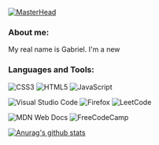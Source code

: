
<!--
**GGmipana/GGmipana** is a ✨ _special_ ✨ repository because its `README.md` (this file) appears on your GitHub profile.
-->

[![MasterHead](https://images.hdqwalls.com/download/women-pixel-art-4k-98-1366x768.jpg)](https://github.com/GGmipana)

<h3>About me:</h3>
<p>My real name is Gabriel. I'm a new  </p>

<h3 align="left">Languages and Tools:</h3>

![CSS3](https://img.shields.io/badge/css3-%231572B6.svg?style=for-the-badge&logo=css3&logoColor=white)
![HTML5](https://img.shields.io/badge/html5-%23E34F26.svg?style=for-the-badge&logo=html5&logoColor=white)
![JavaScript](https://img.shields.io/badge/javascript-%23323330.svg?style=for-the-badge&logo=javascript&logoColor=%23F7DF1E) 


![Visual Studio Code](https://img.shields.io/badge/Visual%20Studio%20Code-0078d7.svg?style=for-the-badge&logo=visual-studio-code&logoColor=white)
![Firefox](https://img.shields.io/badge/Firefox-FF7139?style=for-the-badge&logo=Firefox-Browser&logoColor=white) ![LeetCode](https://img.shields.io/badge/LeetCode-000000?style=for-the-badge&logo=LeetCode&logoColor=#d16c06)


![MDN Web Docs](https://img.shields.io/badge/MDN_Web_Docs-black?style=for-the-badge&logo=mdnwebdocs&logoColor=white)
![FreeCodeCamp](https://img.shields.io/badge/Freecodecamp-%23123.svg?&style=for-the-badge&logo=freecodecamp&logoColor=green)


[![Anurag's github stats](https://github-readme-stats.vercel.app/api?username=GGmipana)](https://github.com/anuraghazra/github-readme-stats)



















